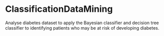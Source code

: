 # ClassificationDataMining 
 Analyse diabetes dataset to apply the Bayesian classifier and decision tree classifier to identifying patients who may be at risk of developing diabetes.

